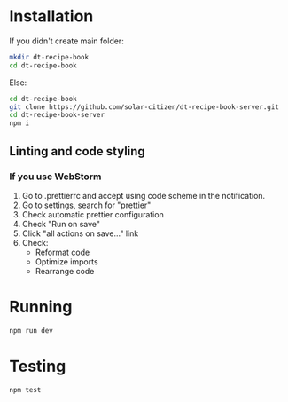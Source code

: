 # Installation

If you didn't create main folder:

```bash
mkdir dt-recipe-book
cd dt-recipe-book
```

Else:

```bash
cd dt-recipe-book
git clone https://github.com/solar-citizen/dt-recipe-book-server.git
cd dt-recipe-book-server
npm i
```

## Linting and code styling

### If you use WebStorm

1. Go to .prettierrc and accept using code scheme in the notification.
2. Go to settings, search for "prettier"
3. Check automatic prettier configuration
4. Check "Run on save"
5. Click "all actions on save..." link
6. Check:
    - Reformat code
    - Optimize imports
    - Rearrange code

# Running

```bash
npm run dev
```

# Testing

```bash
npm test
```
